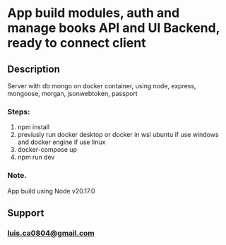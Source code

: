 # App build modules, auth and manage books API and UI Backend, ready to connect client
## Description
Server with db mongo on docker container, using node, express, mongoose, morgan, jsonwebtoken, passport
### Steps:
1. npm install
2. previusly run docker desktop or docker in wsl ubuntu if use windows and docker engine if use linux
3. docker-compose up
4. npm run dev

### Note.
App build using Node v20.17.0

## Support 
### luis.ca0804@gmail.com
